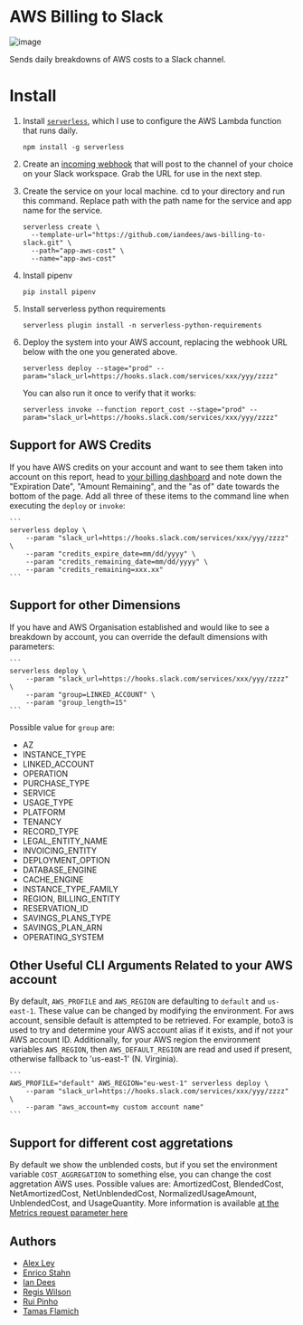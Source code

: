 # AWS Billing to Slack

![image](https://user-images.githubusercontent.com/261584/66362145-3903a200-e947-11e9-91bd-6e40e5919ac4.png)

Sends daily breakdowns of AWS costs to a Slack channel.

# Install

1. Install [`serverless`](https://serverless.com/), which I use to configure the AWS Lambda function that runs daily.

    ```
    npm install -g serverless
    ```

1. Create an [incoming webhook](https://www.slack.com/apps/new/A0F7XDUAZ) that will post to the channel of your choice on your Slack workspace. Grab the URL for use in the next step.

1. Create the service on your local machine. cd to your directory and run this command. Replace path with the path name for the service and app name for the service.

    ```
    serverless create \
      --template-url="https://github.com/iandees/aws-billing-to-slack.git" \
      --path="app-aws-cost" \
      --name="app-aws-cost"
    ```

1. Install pipenv

    ```
    pip install pipenv
    ```

1. Install serverless python requirements

    ```
    serverless plugin install -n serverless-python-requirements
    ```

1. Deploy the system into your AWS account, replacing the webhook URL below with the one you generated above.

    ```
    serverless deploy --stage="prod" --param="slack_url=https://hooks.slack.com/services/xxx/yyy/zzzz"
    ```

    You can also run it once to verify that it works:

    ```
    serverless invoke --function report_cost --stage="prod" --param="slack_url=https://hooks.slack.com/services/xxx/yyy/zzzz"
    ```

## Support for AWS Credits

If you have AWS credits on your account and want to see them taken into account on this report, head to [your billing dashboard](https://console.aws.amazon.com/billing/home?#/credits) and note down the "Expiration Date", "Amount Remaining", and the "as of" date towards the bottom of the page. Add all three of these items to the command line when executing the `deploy` or `invoke`:

    ```
    serverless deploy \
        --param "slack_url=https://hooks.slack.com/services/xxx/yyy/zzzz" \
        --param "credits_expire_date=mm/dd/yyyy" \
        --param "credits_remaining_date=mm/dd/yyyy" \
        --param "credits_remaining=xxx.xx"
    ```

## Support for other Dimensions

If you have and AWS Organisation established and would like to see a breakdown by account, you can override the default dimensions with parameters:

    ```
    serverless deploy \
        --param "slack_url=https://hooks.slack.com/services/xxx/yyy/zzzz" \
        --param "group=LINKED_ACCOUNT" \
        --param "group_length=15"
    ```

Possible value for `group` are:

* AZ
* INSTANCE_TYPE
* LINKED_ACCOUNT
* OPERATION
* PURCHASE_TYPE
* SERVICE
* USAGE_TYPE
* PLATFORM
* TENANCY
* RECORD_TYPE
* LEGAL_ENTITY_NAME
* INVOICING_ENTITY
* DEPLOYMENT_OPTION
* DATABASE_ENGINE
* CACHE_ENGINE
* INSTANCE_TYPE_FAMILY
* REGION, BILLING_ENTITY
* RESERVATION_ID
* SAVINGS_PLANS_TYPE
* SAVINGS_PLAN_ARN
* OPERATING_SYSTEM


## Other Useful CLI Arguments Related to your AWS account

By default, `AWS_PROFILE` and `AWS_REGION` are defaulting to `default` and `us-east-1`. These value can be changed by modifying the environment. For aws account, sensible default is attempted to be retrieved. For example, boto3 is used to try and determine your AWS account alias if it exists, and if not your AWS account ID.
Additionally, for your AWS region the environment variables `AWS_REGION`, then `AWS_DEFAULT_REGION` are read and used if present, otherwise fallback to 'us-east-1' (N. Virginia).

    ```
    AWS_PROFILE="default" AWS_REGION="eu-west-1" serverless deploy \
        --param "slack_url=https://hooks.slack.com/services/xxx/yyy/zzzz" \
        --param "aws_account=my custom account name"
    ```

## Support for different cost aggretations

By default we show the unblended costs, but if you set the environment variable `COST_AGGREGATION` to something else, you can change the cost aggretation AWS uses.
Possible values are: AmortizedCost, BlendedCost, NetAmortizedCost, NetUnblendedCost, NormalizedUsageAmount, UnblendedCost, and UsageQuantity.
More information is available [at the Metrics request parameter here](https://docs.aws.amazon.com/aws-cost-management/latest/APIReference/API_GetCostAndUsage.html)

## Authors

- [Alex Ley](https://github.com/Alex-ley)
- [Enrico Stahn](https://github.com/estahn)
- [Ian Dees](https://github.com/iandees)
- [Regis Wilson](https://github.com/rwilson-release)
- [Rui Pinho](https://github.com/ruiseek)
- [Tamas Flamich](https://github.com/tamasflamich)
